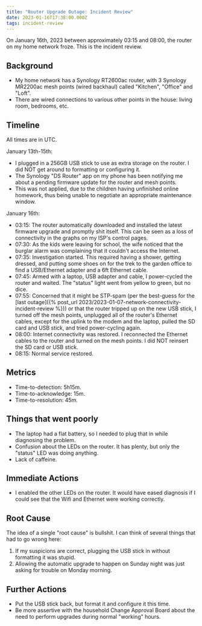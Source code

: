```yaml
---
title: "Router Upgrade Outage: Incident Review"
date: 2023-01-16T17:38:00.000Z
tags: incident-review
---
```


On January 16th, 2023 between approximately 03:15 and 08:00, the router on my home network froze. This is the incident review.

## Background

- My home network has a Synology RT2600ac router, with 3 Synology MR2200ac mesh points (wired backhaul) called
"Kitchen", "Office" and "Loft".
- There are wired connections to various other points in the house: living room, bedrooms, etc.

## Timeline

All times are in UTC.

January 13th-15th:
- I plugged in a 256GB USB stick to use as extra storage on the router. I did NOT get around to formatting or
  configuring it.
- The Synology "DS Router" app on my phone has been notifying me about a pending firmware update for the router and mesh
  points.
- This was not applied, due to the children having unfinished online homework, thus being unable to negotiate an
  appropriate maintenance window.

January 16th:

- 03:15: The router automatically downloaded and installed the latest firmware upgrade and promptly shit itself. This
  can be seen as a loss of connectivity in the graphs on my ISP's control pages.
- 07:30: As the kids were leaving for school, the wife noticed that the burglar alarm was complaining that it
  couldn't access the Internet.
- 07:35: Investigation started. This required having a shower, getting dressed, and putting some shoes on for the trek
  to the garden office to find a USB/Ethernet adapter and a 6ft Ethernet cable.
- 07:45: Armed with a laptop, USB adapter and cable, I power-cycled the router and waited. The "status" light went from
  yellow to green, but no dice.
- 07:55: Concerned that it might be STP-spam (per the best-guess for the [last outage]({% post_url 2023/2023-01-07-network-connectivity-incident-review %})) or that the router tripped up on
  the new USB stick, I turned off the mesh points, unplugged all of the router's Ethernet cables, except for the uplink
  to the modem and the laptop, pulled the SD card and USB stick, and tried power-cycling again.
- 08:00: Internet connectivity was restored. I reconnected the Ethernet cables to the router and turned on the mesh
  points. I did NOT reinsert the SD card or USB stick.
- 08:15: Normal service restored.

## Metrics

- Time-to-detection: 5h15m.
- Time-to-acknowledge: 15m.
- Time-to-resolution: 45m.

## Things that went poorly

- The laptop had a flat battery, so I needed to plug that in while diagnosing the problem.
- Confusion about the LEDs on the router. It has plenty, but only the "status" LED was doing anything.
- Lack of caffeine.

## Immediate Actions

- I enabled the other LEDs on the router. It would have eased diagnosis if I could see that the Wifi and Ethernet were
  working correctly.

## Root Cause

The idea of a single "root cause" is bullshit. I can think of several things that had to go wrong here:

1. If my suspicions are correct, plugging the USB stick in without formatting it was stupid.
2. Allowing the automatic upgrade to happen on Sunday night was just asking for trouble on Monday morning.

## Further Actions

- Put the USB stick back, but format it and configure it this time.
- Be more assertive with the household Change Approval Board about the need to perform upgrades during normal "working"
  hours.
